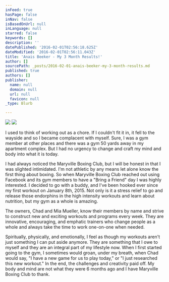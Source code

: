 ```yaml
---
inFeed: true
hasPage: false
inNav: false
isBasedOnUrl: null
inLanguage: null
starred: false
keywords: []
description: ''
datePublished: '2016-02-01T02:56:18.625Z'
dateModified: '2016-02-01T02:56:11.043Z'
title: 'Anais Beeker - My 3 Month Results!'
author: []
sourcePath: _posts/2016-02-01-anais-beeker-my-3-month-results.md
published: true
authors: []
publisher:
  name: null
  domain: null
  url: null
  favicon: null
_type: Blurb

---
```

![](https://the-grid-user-content.s3-us-west-2.amazonaws.com/3642904c-d21a-41ab-89ef-6a5c5f41cd29.jpg)
![](https://the-grid-user-content.s3-us-west-2.amazonaws.com/cb5742f3-226b-432e-b6bc-b1121eb4e8f8.jpg)

I used to think of working out as a chore. If I couldn't fit it in, it fell to the wayside and so I became complacent with myself. Sure, I was a gym member at other places and there was a gym 50 yards away in my apartment complex. But I had no urgency to change and craft my mind and body into what it is today.  

I had always noticed the Maryville Boxing Club, but I will be honest in that I was slighted intimidated. I'm not athletic by any means let alone know the first thing about boxing. So when Maryville Boxing Club reached out using Facebook and its gym members to have a "Bring a Friend" day I was highly interested. I decided to go with a buddy, and I've been hooked ever since my first workout on January 8th, 2015\. Not only is it a stress relief to go and release those endorphins in the high intensity workouts and learn about nutrition, but my gym as a whole is amazing. 

The owners, Chad and Mia Mueller, know their members by name and strive to construct new and exciting workouts and programs every week. They are innovative, encouraging, and emphatic trainers who change people as a whole and always take the time to work one-on-one when needed.

Spiritually, physically, and emotionally, I feel as though my workouts aren't just something I can put aside anymore. They are something that I owe to myself and they are an integral part of my lifestyle now. When I first started going to the gym, I sometimes would groan, under my breath, when Chad would say, "I have a new game for us to play today," or "I just researched this new workout." In the end, the challenges and creativity paid off. My body and mind are not what they were 6 months ago and I have Maryville Boxing Club to thank.